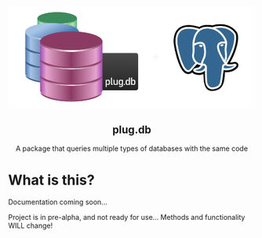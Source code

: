 <p align="center">
  <img src="https://raw.githubusercontent.com/pbxx/plugdb-postgres/main/assets/logo-only.svg">
</p>

<h2 align="center">plug.db</h2>
<p align="center">
  A package that queries multiple types of databases with the same code
</p> 

# What is this? 
Documentation coming soon...

Project is in pre-alpha, and not ready for use... Methods and functionality WILL change!
